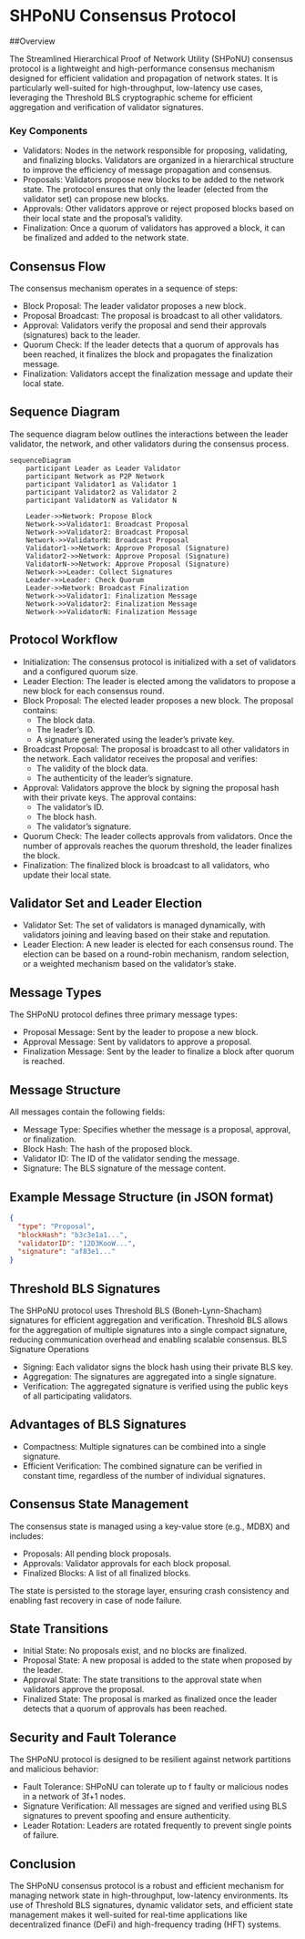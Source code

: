 # SHPoNU Consensus Protocol

##Overview

The Streamlined Hierarchical Proof of Network Utility (SHPoNU) consensus protocol is a lightweight and high-performance consensus mechanism designed for efficient validation and propagation of network states. It is particularly well-suited for high-throughput, low-latency use cases, leveraging the Threshold BLS cryptographic scheme for efficient aggregation and verification of validator signatures.

### Key Components

- Validators: Nodes in the network responsible for proposing, validating, and finalizing blocks. Validators are organized in a hierarchical structure to improve the efficiency of message propagation and consensus.
- Proposals: Validators propose new blocks to be added to the network state. The protocol ensures that only the leader (elected from the validator set) can propose new blocks.
- Approvals: Other validators approve or reject proposed blocks based on their local state and the proposal’s validity.
- Finalization: Once a quorum of validators has approved a block, it can be finalized and added to the network state.

## Consensus Flow

The consensus mechanism operates in a sequence of steps:

- Block Proposal: The leader validator proposes a new block.
- Proposal Broadcast: The proposal is broadcast to all other validators.
- Approval: Validators verify the proposal and send their approvals (signatures) back to the leader.
- Quorum Check: If the leader detects that a quorum of approvals has been reached, it finalizes the block and propagates the finalization message.
- Finalization: Validators accept the finalization message and update their local state.

## Sequence Diagram

The sequence diagram below outlines the interactions between the leader validator, the network, and other validators during the consensus process.

```mermaid
sequenceDiagram
    participant Leader as Leader Validator
    participant Network as P2P Network
    participant Validator1 as Validator 1
    participant Validator2 as Validator 2
    participant ValidatorN as Validator N

    Leader->>Network: Propose Block
    Network->>Validator1: Broadcast Proposal
    Network->>Validator2: Broadcast Proposal
    Network->>ValidatorN: Broadcast Proposal
    Validator1->>Network: Approve Proposal (Signature)
    Validator2->>Network: Approve Proposal (Signature)
    ValidatorN->>Network: Approve Proposal (Signature)
    Network->>Leader: Collect Signatures
    Leader->>Leader: Check Quorum
    Leader->>Network: Broadcast Finalization
    Network->>Validator1: Finalization Message
    Network->>Validator2: Finalization Message
    Network->>ValidatorN: Finalization Message
```


## Protocol Workflow

- Initialization: The consensus protocol is initialized with a set of validators and a configured quorum size.
- Leader Election: The leader is elected among the validators to propose a new block for each consensus round.
- Block Proposal: The elected leader proposes a new block. The proposal contains:
  - The block data.
  - The leader’s ID.
  - A signature generated using the leader’s private key.
- Broadcast Proposal: The proposal is broadcast to all other validators in the network. Each validator receives the proposal and verifies:
  - The validity of the block data.
  - The authenticity of the leader’s signature.
- Approval: Validators approve the block by signing the proposal hash with their private keys. The approval contains:
  - The validator’s ID.
  - The block hash.
  - The validator’s signature.
- Quorum Check: The leader collects approvals from validators. Once the number of approvals reaches the quorum threshold, the leader finalizes the block.
- Finalization: The finalized block is broadcast to all validators, who update their local state.

## Validator Set and Leader Election

- Validator Set: The set of validators is managed dynamically, with validators joining and leaving based on their stake and reputation.
- Leader Election: A new leader is elected for each consensus round. The election can be based on a round-robin mechanism, random selection, or a weighted mechanism based on the validator’s stake.

## Message Types

The SHPoNU protocol defines three primary message types:

- Proposal Message: Sent by the leader to propose a new block.
- Approval Message: Sent by validators to approve a proposal.
- Finalization Message: Sent by the leader to finalize a block after quorum is reached.

## Message Structure

All messages contain the following fields:

- Message Type: Specifies whether the message is a proposal, approval, or finalization.
- Block Hash: The hash of the proposed block.
- Validator ID: The ID of the validator sending the message.
- Signature: The BLS signature of the message content.

## Example Message Structure (in JSON format)

```json
{
  "type": "Proposal",
  "blockHash": "b3c3e1a1...",
  "validatorID": "12D3KooW...",
  "signature": "af83e1..."
}
```


## Threshold BLS Signatures

The SHPoNU protocol uses Threshold BLS (Boneh-Lynn-Shacham) signatures for efficient aggregation and verification. Threshold BLS allows for the aggregation of multiple signatures into a single compact signature, reducing communication overhead and enabling scalable consensus.
BLS Signature Operations

- Signing: Each validator signs the block hash using their private BLS key.
- Aggregation: The signatures are aggregated into a single signature.
- Verification: The aggregated signature is verified using the public keys of all participating validators.

## Advantages of BLS Signatures

- Compactness: Multiple signatures can be combined into a single signature.
- Efficient Verification: The combined signature can be verified in constant time, regardless of the number of individual signatures.

## Consensus State Management

The consensus state is managed using a key-value store (e.g., MDBX) and includes:

- Proposals: All pending block proposals.
- Approvals: Validator approvals for each block proposal.
- Finalized Blocks: A list of all finalized blocks.

The state is persisted to the storage layer, ensuring crash consistency and enabling fast recovery in case of node failure.

## State Transitions

- Initial State: No proposals exist, and no blocks are finalized.
- Proposal State: A new proposal is added to the state when proposed by the leader.
- Approval State: The state transitions to the approval state when validators approve the proposal.
- Finalized State: The proposal is marked as finalized once the leader detects that a quorum of approvals has been reached.

## Security and Fault Tolerance

The SHPoNU protocol is designed to be resilient against network partitions and malicious behavior:

- Fault Tolerance: SHPoNU can tolerate up to f faulty or malicious nodes in a network of 3f+1 nodes.
- Signature Verification: All messages are signed and verified using BLS signatures to prevent spoofing and ensure authenticity.
- Leader Rotation: Leaders are rotated frequently to prevent single points of failure.

## Conclusion

The SHPoNU consensus protocol is a robust and efficient mechanism for managing network state in high-throughput, low-latency environments. Its use of Threshold BLS signatures, dynamic validator sets, and efficient state management makes it well-suited for real-time applications like decentralized finance (DeFi) and high-frequency trading (HFT) systems.

